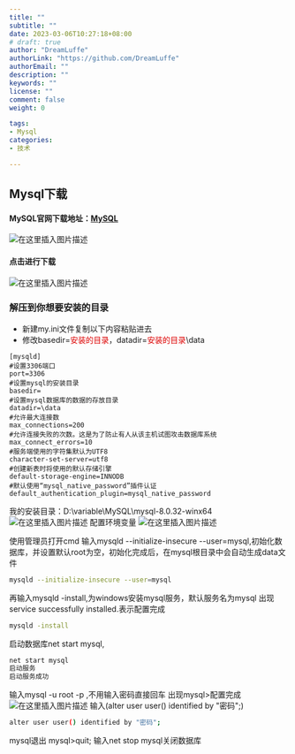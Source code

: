 ```yaml
---
title: ""
subtitle: ""
date: 2023-03-06T10:27:18+08:00
# draft: true
author: "DreamLuffe"
authorLink: "https://github.com/DreamLuffe"
authorEmail: ""
description: ""
keywords: ""
license: ""
comment: false
weight: 0

tags:
- Mysql
categories:
- 技术

---
```



## Mysql下载
#### MySQL官网下载地址：[MySQL](https://dev.mysql.com/downloads/)  
![在这里插入图片描述](https://img-blog.csdnimg.cn/0159921b5377462b9bd77ebf15528acd.png)
#### 点击进行下载
![在这里插入图片描述](https://img-blog.csdnimg.cn/2ea67446f65b4b8980f9ca0e40b668e8.png)
### 解压到你想要安装的目录
* 新建my.ini文件复制以下内容粘贴进去
* 修改basedir=<font color="#dd0000">安装的目录</font>，datadir=<font color="#dd0000">安装的目录</font>\data
```pach
[mysqld]
#设置3306端口
port=3306
#设置mysql的安装目录
basedir=
#设置mysql数据库的数据的存放目录
datadir=\data
#允许最大连接数
max_connections=200
#允许连接失败的次数。这是为了防止有人从该主机试图攻击数据库系统
max_connect_errors=10
#服务端使用的字符集默认为UTF8
character-set-server=utf8
#创建新表时将使用的默认存储引擎
default-storage-engine=INNODB
#默认使用“mysql_native_password”插件认证
default_authentication_plugin=mysql_native_password
```
我的安装目录：D:\variable\MySQL\mysql-8.0.32-winx64
![在这里插入图片描述](https://img-blog.csdnimg.cn/5437f8d388d3411080c057a597cf1338.png)
配置环境变量
![在这里插入图片描述](https://img-blog.csdnimg.cn/580bcc150b8746bc86cc35dbce0d79ed.png)


使用管理员打开cmd
输入mysqld --initialize-insecure --user=mysql,初始化数据库，并设置默认root为空，初始化完成后，在mysql根目录中会自动生成data文件
```bash
mysqld --initialize-insecure --user=mysql
```
再输入mysqld -install,为windows安装mysql服务，默认服务名为mysql
出现service successfully installed.表示配置完成
```bash
mysqld -install
```
启动数据库net start mysql,
```bash
net start mysql
启动服务
启动服务成功
```
输入mysql -u root -p ,不用输入密码直接回车
出现mysql>配置完成
![在这里插入图片描述](https://img-blog.csdnimg.cn/c82c5cbcb61e4be18391dc1d2fc9d240.png)
输入(alter user user() identified by "密码";)
```bash
alter user user() identified by "密码";
```
mysql退出 mysql>quit;
输入net stop mysql关闭数据库
